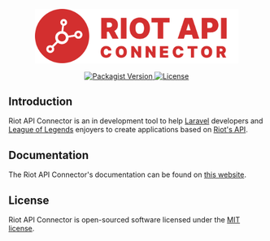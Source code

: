 <p align="center">
    <a href="https://github.com/anthonyrave/riot-api-connector" target="_blank">
        <img alt="Riot API Connector" src="./art/logo-full-red.svg" width="400">
    </a>
</p>

<p align="center">
    <a href="https://packagist.org/packages/anthonyrave/riot-api-connector">
        <img alt="Packagist Version" src="https://img.shields.io/packagist/v/anthonyrave/riot-api-connector">
    </a>
    <a href="https://packagist.org/packages/anthonyrave/riot-api-connector">
        <img alt="License" src="https://img.shields.io/github/license/anthonyrave/riot-api-connector">
    </a>
</p>

## Introduction

Riot API Connector is an in development tool to help [Laravel](https://laravel.com/) developers and [League of Legends](https://www.leagueoflegends.com/en-us/) 
enjoyers to create applications based on [Riot's API](https://developer.riotgames.com/apis).

## Documentation

The Riot API Connector's documentation can be found on [this website](https://anthonyrave.github.io/riot-api-connector-docs/).

## License

Riot API Connector is open-sourced software licensed under the [MIT license](LICENSE).
